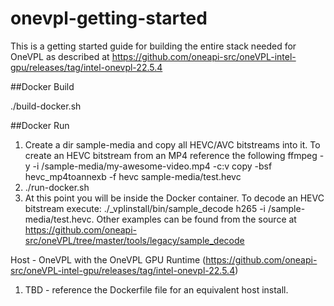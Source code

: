 # onevpl-getting-started
This is a getting started guide for building the entire stack needed for OneVPL as described at https://github.com/oneapi-src/oneVPL-intel-gpu/releases/tag/intel-onevpl-22.5.4

##Docker Build 

./build-docker.sh

##Docker Run 
1. Create a dir sample-media and copy all HEVC/AVC bitstreams into it.  To create an HEVC bitstream from an MP4 reference the following ffmpeg -y -i /sample-media/my-awesome-video.mp4 -c:v copy -bsf hevc_mp4toannexb -f hevc sample-media/test.hevc
2. ./run-docker.sh
3. At this point you will be inside the Docker container. To decode an HEVC bitstream execute: ./_vplinstall/bin/sample_decode h265 -i /sample-media/test.hevc. Other examples can be found from the source at https://github.com/oneapi-src/oneVPL/tree/master/tools/legacy/sample_decode

Host - OneVPL with the OneVPL GPU Runtime (https://github.com/oneapi-src/oneVPL-intel-gpu/releases/tag/intel-onevpl-22.5.4)
1. TBD - reference the Dockerfile file for an equivalent host install.


